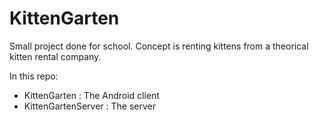 # KittenGarten

Small project done for school. Concept is renting kittens from a theorical kitten rental company.

In this repo:
- KittenGarten : The Android client
- KittenGartenServer : The server